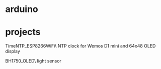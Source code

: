 # arduino

# projects

TimeNTP_ESP8266WiFi\\
NTP clock for Wemos D1 mini and 64x48 OLED display

BH1750_OLED\\
light sensor
